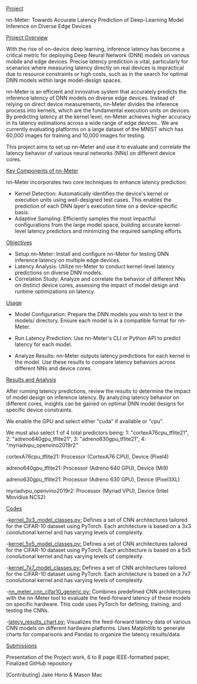 [Project](#ProjectTitle)

nn-Meter: Towards Accurate Latency Prediction of Deep-Learning Model Inference on Diverse Edge Devices

[Project Overview](#Overview)

With the rise of on-device deep learning, inference latency has become a critical metric for deploying Deep Neural Network (DNN) models on various mobile and edge devices. Precise latency prediction is vital, particularly for scenarios where measuring latency directly on real devices is impractical due to resource constraints or high costs, such as in the search for optimal DNN models within large model-design spaces.

nn-Meter is an efficient and innovative system that accurately predicts the inference latency of DNN models on diverse edge devices. Instead of relying on direct device measurements, nn-Meter divides the inference process into kernels, which are the fundamental execution units on devices. By predicting latency at the kernel level, nn-Meter achieves higher accuracy in its latency estimations across a wide range of edge devices.. We are currently
evaluating platforms on a large dataset of the MNIST which has 60,000 images for training and 10,000 images for testing. 

This project aims to set up nn-Meter and use it to evaluate and correlate the latency behavior of various neural networks (NNs) on different device cores.

[Key Components of nn-Meter](#KeyComponents)
  
nn-Meter incorporates two core techniques to enhance latency prediction:

- Kernel Detection: Automatically identifies the device's kernel or execution units using well-designed test cases. This enables the prediction of each DNN layer's execution time on a device-specific basis.
- Adaptive Sampling: Efficiently samples the most impactful configurations from the large model space, building accurate kernel-level latency predictors and minimizing the required sampling efforts.

[Objectives](#Objectives)
  
- Setup nn-Meter: Install and configure nn-Meter for testing DNN inference latency on multiple edge devices.
- Latency Analysis: Utilize nn-Meter to conduct kernel-level latency predictions on diverse DNN models.
- Correlation Study: Analyze and correlate the behavior of different NNs on distinct device cores, assessing the impact of model design and runtime optimizations on latency.

[Usage](#Usage)

- Model Configuration: Prepare the DNN models you wish to test in the models/ directory. Ensure each model is in a compatible format for nn-Meter.

- Run Latency Prediction: Use nn-Meter's CLI or Python API to predict latency for each model.

- Analyze Results: nn-Meter outputs latency predictions for each kernel in the model. Use these results to compare latency behaviors across different NNs and device cores.

[Results and Analysis](#Results)

After running latency predictions, review the results to determine the impact of model design on inference latency. By analyzing latency behavior on different cores, insights can be gained on optimal DNN model designs for specific device constraints.

We enable the GPU and select either "cuda" if available or "cpu".

We must also select 1 of 4 total predictors being: 1: "cortexA76cpu_tflite21", 2: "adreno640gpu_tflite21", 3: "adreno630gpu_tflite21", 4: "myriadvpu_openvino2019r2"

cortexA76cpu_tflite21:     Processor (CortexA76 CPU),  Device (Pixel4)

adreno640gpu_tflite21:     Processor (Adreno 640 GPU), Device (Mi9)

adreno630gpu_tflite21:     Processor (Adreno 630 GPU), Device (Pixel3XL)

myriadvpu_openvino2019r2:  Processor (Myriad VPU),     Device (Intel Movidius NCS2)


[Codes](#codes)

-[kernel_3x3_model_classes.py:](#Code1) Defines a set of CNN architectures tailored for the CIFAR-10 dataset using PyTorch. Each architecture is based on a 3x3 conolutional kernel and has varying levels of complexity.

-[kernel_5x5_model_classes.py:](#Code2) Defines a set of CNN architectures tailored for the CIFAR-10 dataset using PyTorch. Each architecture is based on a 5x5 conolutional kernel and has varying levels of complexity.

-[kernel_7x7_model_classes.py:](#Code3) Defines a set of CNN architectures tailored for the CIFAR-10 dataset using PyTorch. Each architecture is based on a 7x7 conolutional kernel and has varying levels of complexity.

-[nn_meter_cnn_cifar10_generic.py:](#Code4) Combines predefined CNN architectures with the nn-Meter tool to evaluate the feed-forward latency of these models on specific hardware. This code uses PyTorch for defining, training, and testing the CNNs. 

-[latecy_results_chart.py:](#Code5) Visualizes the feed-forward latency data of various CNN models on different hardware platforms. Uses Matplotlib to generate charts for comparisons and Pandas to organize the latency results/data.

[Submissions](#Submissions)

Presentation of the Project work,
6 to 8 page IEEE-formatted paper,
Finalized GitHub repository

[Contributing]
Jake Horio & Mason Mac
